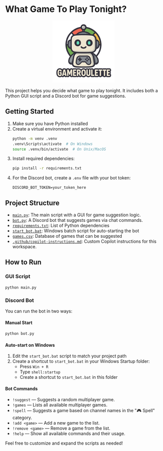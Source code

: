 # What Game To Play Tonight?

<p align="center">
  <img src="assets/avatar.png" alt="Avatar" width="200" />
</p>

This project helps you decide what game to play tonight. It includes both a Python GUI script and a Discord bot for game suggestions.

## Getting Started

1. Make sure you have Python installed
2. Create a virtual environment and activate it:
   ```sh
   python -m venv .venv
   .venv\Scripts\activate  # On Windows
   source .venv/bin/activate  # On Unix/MacOS
   ```
3. Install required dependencies:
   ```sh
   pip install -r requirements.txt
   ```
4. For the Discord bot, create a `.env` file with your bot token:
   ```
   DISCORD_BOT_TOKEN=your_token_here
   ```

## Project Structure
- [`main.py`](main.py): The main script with a GUI for game suggestion logic.
- [`bot.py`](bot.py): A Discord bot that suggests games via chat commands.
- [`requirements.txt`](requirements.txt): List of Python dependencies
- [`start_bot.bat`](start_bot.bat): Windows batch script for auto-starting the bot
- [`games.csv`](games.csv): Database of games that can be suggested
- [`.github/copilot-instructions.md`](.github/copilot-instructions.md): Custom Copilot instructions for this workspace.

## How to Run

### GUI Script

```sh
python main.py
```

### Discord Bot

You can run the bot in two ways:

#### Manual Start
```sh
python bot.py
```

#### Auto-start on Windows
1. Edit the `start_bot.bat` script to match your project path
2. Create a shortcut to `start_bot.bat` in your Windows Startup folder:
   - Press `Win + R`
   - Type `shell:startup`
   - Create a shortcut to `start_bot.bat` in this folder

#### Bot Commands

- `!suggest` — Suggests a random multiplayer game.
- `!games` — Lists all available multiplayer games.
- `!spell` — Suggests a game based on channel names in the "🎮 Spell" category.
- `!add <game>` — Add a new game to the list.
- `!remove <game>` — Remove a game from the list.
- `!help` — Show all available commands and their usage.

Feel free to customize and expand the scripts as needed!
